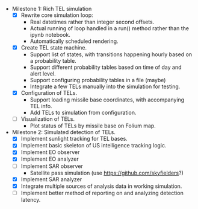 * Milestone 1: Rich TEL simulation
    - [X] Rewrite core simulation loop:
        - Real datetimes rather than integer second offsets.
        - Actual running of loop handled in a run() method rather than the ipynb notebook.
        - Automatically scheduled rendering.
    - [X] Create TEL state machine.
        - Support list of states, with transitions happening hourly based on a probability table.
        - Support different probability tables based on time of day and alert level.
        - Support configuring probability tables in a file (maybe)
        - Integrate a few TELs manually into the simulation for testing.
    - [X] Configuration of TELs.
        - Support loading missile base coordinates, with accompanying TEL info.
        - Add TELs to simulation from configuration.
    - [ ] Visualization of TELs.
        - Plot status of TELs by missile base on Folium map.

* Milestone 2: Simulated detection of TELs.
    - [X] Implement sunlight tracking for TEL bases.
    - [X] Implement basic skeleton of US intelligence tracking logic.
    - [X] Implement EO observer
    - [X] Implement EO analyzer
    - [ ] Implement SAR observer
        - Satellite pass simulation (use https://github.com/skyfielders?)
    - [X] Implement SAR analyzer
    - [X] Integrate multiple sources of analysis data in working simulation.
    - [ ] Implement better method of reporting on and analyzing detection latency.